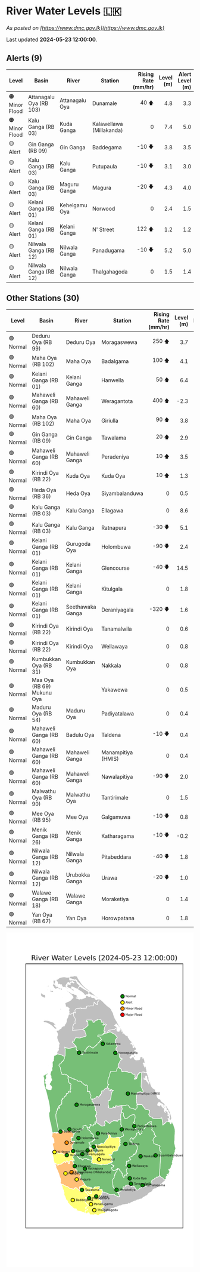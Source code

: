 # River Water Levels :sri_lanka:

*As posted on [https://www.dmc.gov.lk](https://www.dmc.gov.lk)*

Last updated **2024-05-23 12:00:00**.

## Alerts (9)

| Level | Basin | River | Station | Rising Rate (mm/hr) | Level (m) | Alert Level (m) |
|---|---|---|---|--: |--:|--:|
| 🟠 Minor Flood | Attanagalu Oya (RB 103) | Attanagalu Oya | Dunamale | 40 🡅 | 4.8 | 3.3 |
| 🟠 Minor Flood | Kalu Ganga (RB 03) | Kuda Ganga | Kalawellawa (Millakanda) | 0  | 7.4 | 5.0 |
| 🟡 Alert | Gin Ganga (RB 09) | Gin Ganga | Baddegama | -10 🡇 | 3.8 | 3.5 |
| 🟡 Alert | Kalu Ganga (RB 03) | Kalu Ganga | Putupaula | -10 🡇 | 3.1 | 3.0 |
| 🟡 Alert | Kalu Ganga (RB 03) | Maguru Ganga | Magura | -20 🡇 | 4.3 | 4.0 |
| 🟡 Alert | Kelani Ganga (RB 01) | Kehelgamu Oya | Norwood | 0  | 2.4 | 1.5 |
| 🟡 Alert | Kelani Ganga (RB 01) | Kelani Ganga | N' Street | 122 🡅 | 1.2 | 1.2 |
| 🟡 Alert | Nilwala Ganga (RB 12) | Nilwala Ganga | Panadugama | -10 🡇 | 5.2 | 5.0 |
| 🟡 Alert | Nilwala Ganga (RB 12) | Nilwala Ganga | Thalgahagoda | 0  | 1.5 | 1.4 |

## Other Stations (30)

| Level | Basin | River | Station | Rising Rate (mm/hr) | Level (m) | Alert Level (m) | Time to Alert |
|---|---|---|---|--: |--:|--:|---|
| 🟢 Normal | Deduru Oya (RB 99) | Deduru Oya | Moragaswewa | 250 🡅 | 3.7 | 4.8 | 4.3 ⏳ |
| 🟢 Normal | Maha Oya (RB 102) | Maha Oya | Badalgama | 100 🡅 | 4.1 | 5.0 | 9.4 ⏳ |
| 🟢 Normal | Kelani Ganga (RB 01) | Kelani Ganga | Hanwella | 50 🡅 | 6.4 | 7.0 | 11.6 ⏳ |
| 🟢 Normal | Mahaweli Ganga (RB 60) | Mahaweli Ganga | Weragantota | 400 🡅 | -2.3 | 5.0 | 18.2 ⏳ |
| 🟢 Normal | Maha Oya (RB 102) | Maha Oya | Giriulla | 90 🡅 | 3.8 | 5.5 | 18.4 ⏳ |
| 🟢 Normal | Gin Ganga (RB 09) | Gin Ganga | Tawalama | 20 🡅 | 2.9 | 4.0 | 54.0 ⏳ |
| 🟢 Normal | Mahaweli Ganga (RB 60) | Mahaweli Ganga | Peradeniya | 10 🡅 | 3.5 | 5.0 | 152.0 ⏳ |
| 🟢 Normal | Kirindi Oya (RB 22) | Kuda Oya | Kuda Oya | 10 🡅 | 1.3 | 6.9 | 556.0 ⏳ |
| 🟢 Normal | Heda Oya (RB 36) | Heda Oya | Siyambalanduwa | 0  | 0.5 | 4.5 | 🟢 |
| 🟢 Normal | Kalu Ganga (RB 03) | Kalu Ganga | Ellagawa | 0  | 8.6 | 10.0 | 🟢 |
| 🟢 Normal | Kalu Ganga (RB 03) | Kalu Ganga | Ratnapura | -30 🡇 | 5.1 | 5.2 | 🟢 |
| 🟢 Normal | Kelani Ganga (RB 01) | Gurugoda Oya | Holombuwa | -90 🡇 | 2.4 | 3.0 | 🟢 |
| 🟢 Normal | Kelani Ganga (RB 01) | Kelani Ganga | Glencourse | -40 🡇 | 14.5 | 15.0 | 🟢 |
| 🟢 Normal | Kelani Ganga (RB 01) | Kelani Ganga | Kitulgala | 0  | 1.8 | 3.0 | 🟢 |
| 🟢 Normal | Kelani Ganga (RB 01) | Seethawaka Ganga | Deraniyagala | -320 🡇 | 1.6 | 4.8 | 🟢 |
| 🟢 Normal | Kirindi Oya (RB 22) | Kirindi Oya | Tanamalwila | 0  | 0.6 | 4.0 | 🟢 |
| 🟢 Normal | Kirindi Oya (RB 22) | Kirindi Oya | Wellawaya | 0  | 0.8 | 4.4 | 🟢 |
| 🟢 Normal | Kumbukkan Oya (RB 31) | Kumbukkan Oya | Nakkala | 0  | 0.8 | 5.0 | 🟢 |
| 🟢 Normal | Maa Oya (RB 69) Mukunu Oya |  | Yakawewa | 0  | 0.5 | 4.0 | 🟢 |
| 🟢 Normal | Maduru Oya (RB 54) | Maduru Oya | Padiyatalawa | 0  | 0.4 | 4.0 | 🟢 |
| 🟢 Normal | Mahaweli Ganga (RB 60) | Badulu Oya | Taldena | -10 🡇 | 0.4 | 3.0 | 🟢 |
| 🟢 Normal | Mahaweli Ganga (RB 60) | Mahaweli Ganga | Manampitiya (HMIS) | 0  | 0.4 | 3.0 | 🟢 |
| 🟢 Normal | Mahaweli Ganga (RB 60) | Mahaweli Ganga | Nawalapitiya | -90 🡇 | 2.0 | 3.5 | 🟢 |
| 🟢 Normal | Malwathu Oya (RB 90) | Malwathu Oya | Tantirimale | 0  | 1.5 | 5.0 | 🟢 |
| 🟢 Normal | Mee Oya (RB 95) | Mee Oya | Galgamuwa | -10 🡇 | 0.8 | 4.8 | 🟢 |
| 🟢 Normal | Menik Ganga (RB 26) | Menik Ganga | Katharagama | -10 🡇 | -0.2 | 4.0 | 🟢 |
| 🟢 Normal | Nilwala Ganga (RB 12) | Nilwala Ganga | Pitabeddara | -40 🡇 | 1.8 | 4.0 | 🟢 |
| 🟢 Normal | Nilwala Ganga (RB 12) | Urubokka Ganga | Urawa | -20 🡇 | 1.0 | 2.5 | 🟢 |
| 🟢 Normal | Walawe Ganga (RB 18) | Walawe Ganga | Moraketiya | 0  | 1.4 | 3.0 | 🟢 |
| 🟢 Normal | Yan Oya (RB 67) | Yan Oya | Horowpatana | 0  | 1.8 | 6.0 | 🟢 |

![River Water Level Map](images/river-water-level-map.png)
